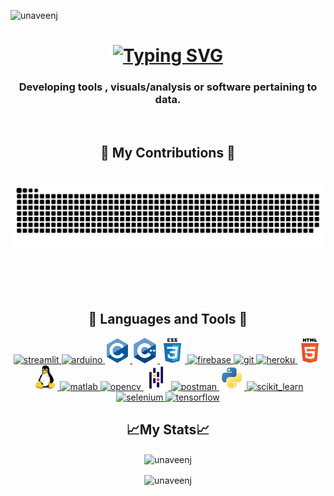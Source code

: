 <p align="left"> <img src="https://komarev.com/ghpvc/?username=unaveenj&label=Profile%20views&color=0e75b6&style=flat" alt="unaveenj" /> </p>
<h1 align="center">
        <a href="https://git.io/typing-svg"><img src="https://readme-typing-svg.herokuapp.com?font=Fira+Code&size=40&duration=3000&pause=750&color=39A2C0&center=true&width=750&height=100&lines=Hi+%F0%9F%91%8B;I'm+Naveen+%F0%9F%A7%94;Welcome+to+my+Repo+%F0%9F%98%8A" alt="Typing SVG" /></a>
</h1>

<h3 align="center"> Developing tools , visuals/analysis or software pertaining to data.</h3>

<br/>

<div align="center">
  <h2>🐍 My Contributions 🐍</h2>
  <br>
  <img alt="Contributions" src="https://raw.githubusercontent.com/unaveenj/unaveenj/output/github-contribution-grid-snake.svg" />
  
  <br/><br/><br/>
<h2 align="center">🔧 Languages and Tools 🔧</h2>
<p align="center">
<a href="https://ibb.co/GMMZH0c"><img src="https://i.ibb.co/0990sch/image.png" alt="streamlit" width="70" height="50"></a><a href="https://www.arduino.cc/" target="_blank" rel="noreferrer"> <img src="https://cdn.worldvectorlogo.com/logos/arduino-1.svg" alt="arduino" width="40" height="40"/> </a> <a href="https://www.cprogramming.com/" target="_blank" rel="noreferrer"> <img src="https://raw.githubusercontent.com/devicons/devicon/master/icons/c/c-original.svg" alt="c" width="40" height="40"/> </a> <a href="https://www.w3schools.com/cpp/" target="_blank" rel="noreferrer"> <img src="https://raw.githubusercontent.com/devicons/devicon/master/icons/cplusplus/cplusplus-original.svg" alt="cplusplus" width="40" height="40"/> </a> <a href="https://www.w3schools.com/css/" target="_blank" rel="noreferrer"> <img src="https://raw.githubusercontent.com/devicons/devicon/master/icons/css3/css3-original-wordmark.svg" alt="css3" width="40" height="40"/> </a> <a href="https://firebase.google.com/" target="_blank" rel="noreferrer"> <img src="https://www.vectorlogo.zone/logos/firebase/firebase-icon.svg" alt="firebase" width="40" height="40"/> </a> <a href="https://git-scm.com/" target="_blank" rel="noreferrer"> <img src="https://www.vectorlogo.zone/logos/git-scm/git-scm-icon.svg" alt="git" width="40" height="40"/> </a> <a href="https://heroku.com" target="_blank" rel="noreferrer"> <img src="https://www.vectorlogo.zone/logos/heroku/heroku-icon.svg" alt="heroku" width="40" height="40"/> </a> <a href="https://www.w3.org/html/" target="_blank" rel="noreferrer"> <img src="https://raw.githubusercontent.com/devicons/devicon/master/icons/html5/html5-original-wordmark.svg" alt="html5" width="40" height="40"/> </a> <a href="https://www.linux.org/" target="_blank" rel="noreferrer"> <img src="https://raw.githubusercontent.com/devicons/devicon/master/icons/linux/linux-original.svg" alt="linux" width="40" height="40"/> </a> <a href="https://www.mathworks.com/" target="_blank" rel="noreferrer"> <img src="https://upload.wikimedia.org/wikipedia/commons/2/21/Matlab_Logo.png" alt="matlab" width="40" height="40"/> </a> <a href="https://opencv.org/" target="_blank" rel="noreferrer"> <img src="https://www.vectorlogo.zone/logos/opencv/opencv-icon.svg" alt="opencv" width="40" height="40"/> </a> <a href="https://pandas.pydata.org/" target="_blank" rel="noreferrer"> <img src="https://raw.githubusercontent.com/devicons/devicon/2ae2a900d2f041da66e950e4d48052658d850630/icons/pandas/pandas-original.svg" alt="pandas" width="40" height="40"/> </a> <a href="https://postman.com" target="_blank" rel="noreferrer"> <img src="https://www.vectorlogo.zone/logos/getpostman/getpostman-icon.svg" alt="postman" width="40" height="40"/> </a> <a href="https://www.python.org" target="_blank" rel="noreferrer"> <img src="https://raw.githubusercontent.com/devicons/devicon/master/icons/python/python-original.svg" alt="python" width="40" height="40"/> </a> <a href="https://scikit-learn.org/" target="_blank" rel="noreferrer"> <img src="https://upload.wikimedia.org/wikipedia/commons/0/05/Scikit_learn_logo_small.svg" alt="scikit_learn" width="40" height="40"/> </a> <a href="https://www.selenium.dev" target="_blank" rel="noreferrer"> <img src="https://raw.githubusercontent.com/detain/svg-logos/780f25886640cef088af994181646db2f6b1a3f8/svg/selenium-logo.svg" alt="selenium" width="40" height="40"/> </a> <a href="https://www.tensorflow.org" target="_blank" rel="noreferrer"> <img src="https://www.vectorlogo.zone/logos/tensorflow/tensorflow-icon.svg" alt="tensorflow" width="40" height="40"/> </a> </p>

<h2 align="center"> 📈My Stats📈</h2>
<p><img align="center" src="https://github-readme-stats.vercel.app/api/top-langs?username=unaveenj&show_icons=true&locale=en&layout=compact" alt="unaveenj" /></p>

<p><img align="center" src="https://github-readme-streak-stats.herokuapp.com/?user=unaveenj&" alt="unaveenj" /></p>
